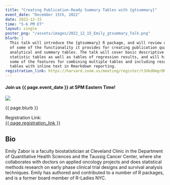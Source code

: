 ```yaml
---
title: "Creating Publication-Ready Summary Tables with {gtsummary}"
event_date: "December 15th, 2022"
date: 2022-12-15
time: "5-6 PM ET"
layout: single
poster_png: "/assets/images/2022_12_15_Emily_gtsummary_Talk.png"
blurb: |
  This talk will introduce the {gtsummary} R package, and will review details
  of some of the functionality it provides for creating publication quality
  analytical and summary tables. The talk will cover basic descriptive
  statistic tables as well as tables of regression results, and will highlight
  some of the features for combining multiple tables and including results from
  tables with inline text in Rmarkdown reporting.
registration_link: https://harvard.zoom.us/meeting/register/tJUkdOmgrDMqHd2BynkkaIHW547RPEpfq9wW
---
```


#### Join us {{ page.event_date }} at 5PM Eastern Time!

<a href="{{ page.registration_link }}"><img src="{{ page.poster_png }}"></a>

<p>{{ page.blurb }}</p>

Registration Link: <br>
<a href="{{ page.registration_link }}">
{{ page.registration_link }}
</a>

## Bio 

Emily Zabor is a faculty biostatistician at Cleveland Clinic in the Department
of Quantitative Health Sciences and the Taussig Cancer Center, where she
collaborates with doctors on applied oncology projects and does statistical
methods research on early phase clinical trial designs and survival analysis
techniques. Emily has authored and contributed to a number of R packages, and
is a former board member of R-Ladies NYC.
